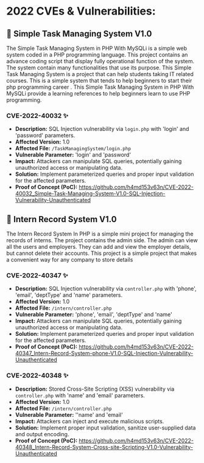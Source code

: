 # 2022 CVEs & Vulnerabilities:

## 🎯 Simple Task Managing System V1.0
The Simple Task Managing System in PHP With MySQLi is a simple web system coded in a PHP programming language. This project contains an advance coding script that display fully operational function of the system. The system contain many functionalities that use its purpose. This Simple Task Managing System is a project that can help students taking IT related courses. This is a simple system that tends to help beginners to start their php programming career . This Simple Task Managing System in PHP With MySQLi provide a learning references to help beginners learn to use PHP programming.

### CVE-2022-40032 ✨
+ **Description:** SQL Injection vulnerability via `login.php` with 'login' and 'password' parameters.
+ **Affected Version:** 1.0
+ **Affected File:** `/TaskManagingSystem/login.php`
+ **Vulnerable Parameter:** 'login' and 'password'
+ **Impact:** Attackers can manipulate SQL queries, potentially gaining unauthorized access or manipulating data.
+ **Solution:** Implement parameterized queries and proper input validation for the affected parameters.
+ **Proof of Concept (PoC):** https://github.com/h4md153v63n/CVE-2022-40032_Simple-Task-Managing-System-V1.0-SQL-Injection-Vulnerability-Unauthenticated

## 🎯 Intern Record System V1.0
The Intern Record System In PHP is a simple mini project for managing the records of interns. The project contains the admin side. The admin can view all the users and employers. They can add and view the employer details, but cannot delete their accounts. This project is a simple project that makes a convenient way for any company to store details

### CVE-2022-40347 ✨
+ **Description:** SQL Injection vulnerability via `controller.php` with 'phone', 'email', 'deptType' and 'name' parameters.
+ **Affected Version:** 1.0
+ **Affected File:** `/intern/controller.php`
+ **Vulnerable Parameter:** 'phone', 'email', 'deptType' and 'name'
+ **Impact:** Attackers can manipulate SQL queries, potentially gaining unauthorized access or manipulating data.
+ **Solution:** Implement parameterized queries and proper input validation for the affected parameters.
+ **Proof of Concept (PoC):** https://github.com/h4md153v63n/CVE-2022-40347_Intern-Record-System-phone-V1.0-SQL-Injection-Vulnerability-Unauthenticated

### CVE-2022-40348 ✨
+ **Description:** Stored Cross-Site Scripting (XSS) vulnerability via `controller.php` with 'name' and 'email' parameters.
+ **Affected Version:** 1.0
+ **Affected File:** `/intern/controller.php`
+ **Vulnerable Parameter:** ''name' and 'email'
+ **Impact:** Attackers can inject and execute malicious scripts.
+ **Solution:** Implement proper input validation, sanitize user-supplied data and output encoding.
+ **Proof of Concept (PoC):** https://github.com/h4md153v63n/CVE-2022-40348_Intern-Record-System-Cross-site-Scripting-V1.0-Vulnerability-Unauthenticated

